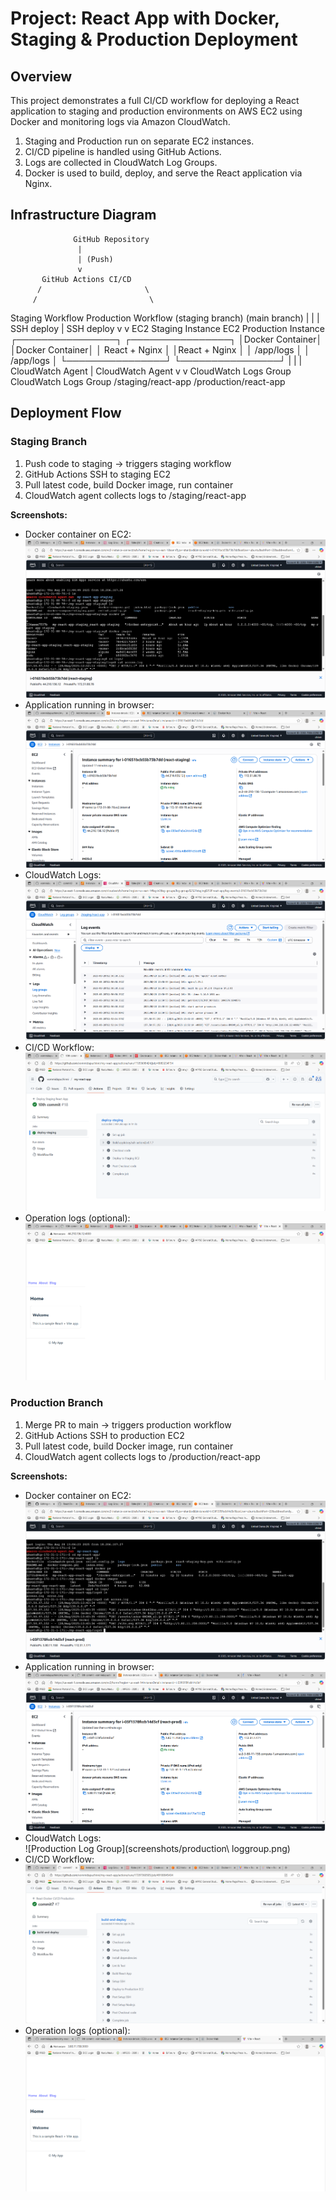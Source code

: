 # Project: React App with Docker, Staging & Production Deployment
## Overview
This project demonstrates a full CI/CD workflow for deploying a React application to staging and production environments on AWS EC2 using Docker and monitoring logs via Amazon CloudWatch.

1. Staging and Production run on separate EC2 instances.
2. CI/CD pipeline is handled using GitHub Actions.
3. Logs are collected in CloudWatch Log Groups.
4. Docker is used to build, deploy, and serve the React application via Nginx.

## Infrastructure Diagram
                  GitHub Repository
                   |
                   | (Push)
                   v
           GitHub Actions CI/CD
          /                       \
         /                         \
  Staging Workflow            Production Workflow
    (staging branch)             (main branch)
        |                              |
        | SSH deploy                    | SSH deploy
        v                              v
  EC2 Staging Instance           EC2 Production Instance
  ┌────────────────┐             ┌────────────────┐
  │Docker Container│             │Docker Container│
  │ React + Nginx  │             │React + Nginx   │
  │ /app/logs      │             │ /app/logs      │
  └────────────────┘             └────────────────┘
        |                              |
        | CloudWatch Agent             | CloudWatch Agent
        v                              v
  CloudWatch Logs Group            CloudWatch Logs Group
  /staging/react-app               /production/react-app

  
## Deployment Flow

### Staging Branch

1. Push code to staging → triggers staging workflow
2. GitHub Actions SSH to staging EC2
3. Pull latest code, build Docker image, run container
4. CloudWatch agent collects logs to /staging/react-app

**Screenshots:**
- Docker container on EC2:  
  ![Staging EC2 Check](screenshots/stagingec2check.png)
- Application running in browser:  
  ![Staging Dashboard](screenshots/stagingdashboard.png)
- CloudWatch Logs:  
  ![Staging Log Group](screenshots/stagingloggroup.png)
- CI/CD Workflow:  
  ![Staging Workflow](screenshots/stagingworkflow.png)
- Operation logs (optional):  
  ![Staging Operation](screenshots/stagingop.png)


### Production Branch

1. Merge PR to main → triggers production workflow
2. GitHub Actions SSH to production EC2
3. Pull latest code, build Docker image, run container
4. CloudWatch agent collects logs to /production/react-app

**Screenshots:**
- Docker container on EC2:  
  ![Production EC2 Check](screenshots/prodec2check.png)
- Application running in browser:  
  ![Production Dashboard](screenshots/proddashboard.png)
- CloudWatch Logs:  
  ![Production Log Group](screenshots/production\ loggroup.png)
- CI/CD Workflow:  
  ![Production Workflow](screenshots/productionworkflow.png)
- Operation logs (optional):  
  ![Production Operation](screenshots/prodop.png)
